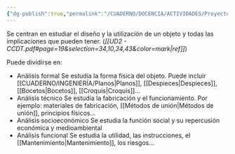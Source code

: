 ```yaml
---
{"dg-publish":true,"permalink":"/CUADERNO/DOCENCIA/ACTIVIDADES/Proyectos de análisis de objetos/"}
---
```


Se centran en estudiar el diseño y la utilización de un objeto y todas las implicaciones que pueden tener.
(*[[UD2 - CCDT.pdf#page=19&selection=34,10,34,43&color=mark|ref]]*)


Puede dividirse en:
- Análisis formal
  Se estudia la forma física del objeto.
  Puede incluir [[CUADERNO/INGENIERÍA/Planos\|Planos]], [[Despieces\|Despieces]], [[Bocetos\|Bocetos]], [[Croquis\|Croquis]]...
- Análisis técnico
	Se estudia la fabricación y el funcionamiento. Por ejemplo: materiales de fabricación, [[Métodos de unión\|Métodos de unión]], principios físicos...
- Análisis socioeconómico
  Se estudia la función social y su repercusión económica y medioambiental
- Análisis funcional
  Se estudia la utilidad, las instrucciones, el [[Mantenimiento\|Mantenimiento]], los riesgos...
